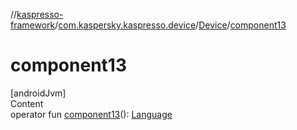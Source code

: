 //[kaspresso-framework](../../index.md)/[com.kaspersky.kaspresso.device](../index.md)/[Device](index.md)/[component13](component13.md)



# component13  
[androidJvm]  
Content  
operator fun [component13](component13.md)(): [Language](../../com.kaspersky.kaspresso.device.languages/-language/index.md)  



